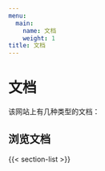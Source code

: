 ```yaml
---
menu:
  main:
    name: 文档
    weight: 1
title: 文档
---
```


# 文档

该网站上有几种类型的文档：

## 浏览文档

{{< section-list >}}
